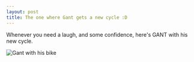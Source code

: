 ```yaml
---
layout: post
title: The one where Gant gets a new cycle :D
---
```


Whenever you need a laugh, and some confidence, here's GANT with his new cycle.

![Gant with his bike](/images/gant_new_cycle.png)

